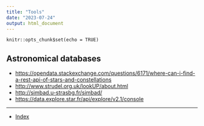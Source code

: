 ```yaml
---
title: "Tools"
date: "2023-07-24"
output: html_document
---
```


```{r setup, include=FALSE}
knitr::opts_chunk$set(echo = TRUE)
```

## Astronomical databases

- https://opendata.stackexchange.com/questions/6171/where-can-i-find-a-rest-api-of-stars-and-constellations
- http://www.strudel.org.uk/lookUP/about.html
- http://simbad.u-strasbg.fr/simbad/
- https://data.explore.star.fr/api/explore/v2.1/console

***

- [Index](./index.html)

